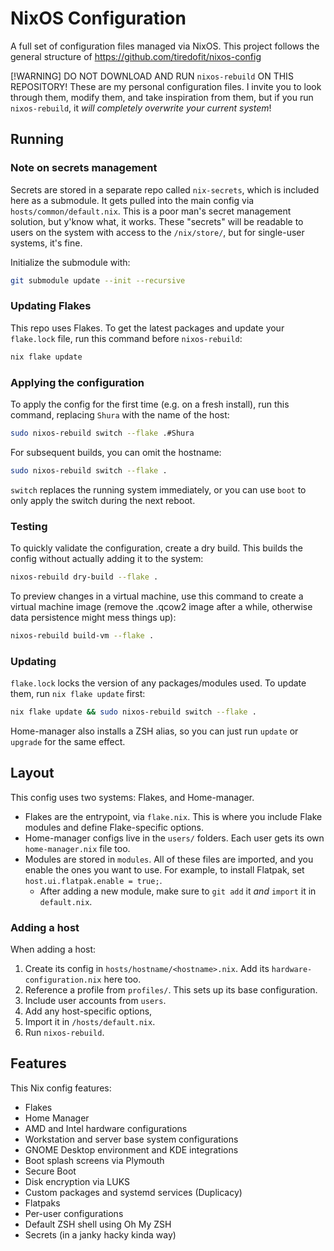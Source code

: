 # NixOS Configuration

A full set of configuration files managed via NixOS. This project follows the general structure of https://github.com/tiredofit/nixos-config

[!WARNING] DO NOT DOWNLOAD AND RUN `nixos-rebuild` ON THIS REPOSITORY! These are my personal configuration files. I invite you to look through them, modify them, and take inspiration from them, but if you run `nixos-rebuild`, it _will completely overwrite your current system_!

## Running

### Note on secrets management

Secrets are stored in a separate repo called `nix-secrets`, which is included here as a submodule. It gets pulled into the main config via `hosts/common/default.nix`. This is a poor man's secret management solution, but y'know what, it works. These "secrets" will be readable to users on the system with access to the `/nix/store/`, but for single-user systems, it's fine.

Initialize the submodule with:

```sh
git submodule update --init --recursive
```

### Updating Flakes

This repo uses Flakes. To get the latest packages and update your `flake.lock` file, run this command before `nixos-rebuild`:

```sh
nix flake update
```

### Applying the configuration

To apply the config for the first time (e.g. on a fresh install), run this command, replacing `Shura` with the name of the host:

```sh
sudo nixos-rebuild switch --flake .#Shura
```

For subsequent builds, you can omit the hostname:

```sh
sudo nixos-rebuild switch --flake .
```

`switch` replaces the running system immediately, or you can use `boot` to only apply the switch during the next reboot.

### Testing

To quickly validate the configuration, create a dry build. This builds the config without actually adding it to the system:

```zsh
nixos-rebuild dry-build --flake .
```

To preview changes in a virtual machine, use this command to create a virtual machine image (remove the .qcow2 image after a while, otherwise data persistence might mess things up):

```zsh
nixos-rebuild build-vm --flake .
```

### Updating

`flake.lock` locks the version of any packages/modules used. To update them, run `nix flake update` first:

```zsh
nix flake update && sudo nixos-rebuild switch --flake .
```

Home-manager also installs a ZSH alias, so you can just run `update` or `upgrade` for the same effect.

## Layout

This config uses two systems: Flakes, and Home-manager.

- Flakes are the entrypoint, via `flake.nix`. This is where you include Flake modules and define Flake-specific options.
- Home-manager configs live in the `users/` folders. Each user gets its own `home-manager.nix` file too.
- Modules are stored in `modules`. All of these files are imported, and you enable the ones you want to use. For example, to install Flatpak, set `host.ui.flatpak.enable = true;`.
    - After adding a new module, make sure to `git add` it _and_ `import` it in `default.nix`.

### Adding a host

When adding a host:

1. Create its config in `hosts/hostname/<hostname>.nix`. Add its `hardware-configuration.nix` here too.
2. Reference a profile from `profiles/`. This sets up its base configuration.
3. Include user accounts from `users`.
4. Add any host-specific options, 
5. Import it in `/hosts/default.nix`.
6. Run `nixos-rebuild`.

## Features

This Nix config features:

- Flakes
- Home Manager
- AMD and Intel hardware configurations
- Workstation and server base system configurations
- GNOME Desktop environment and KDE integrations
- Boot splash screens via Plymouth
- Secure Boot
- Disk encryption via LUKS
- Custom packages and systemd services (Duplicacy)
- Flatpaks
- Per-user configurations
- Default ZSH shell using Oh My ZSH
- Secrets (in a janky hacky kinda way)
